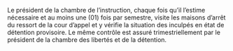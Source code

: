 Le président de la chambre de l’instruction, chaque fois qu’il l’estime nécessaire et au moins une (01) fois par semestre, visite les maisons d’arrêt du ressort de la cour d’appel et y vérifie la situation des inculpés en état de détention provisoire.
Le même contrôle est assuré trimestriellement par le président de la chambre des libertés et de la détention.